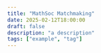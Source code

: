 ```yaml
---
title: "MathSoc Matchmaking"
date: 2025-02-12T18:00:00
draft: false
description: "a description"
tags: ["example", "tag"]
---
```

